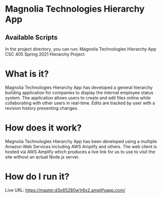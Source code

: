 # Magnolia Technologies Hierarchy App

## Available Scripts

In the project directory, you can run:
Magnolia Technologies Hierarchy App
CSC 405 Spring 2021 Hierarchy Project

# What is it?

Magnolia Technologies Hierarchy App has developed a general hierarchy building application for companies to display the internal employee status system. The application allows users to create and edit files online while collaborating with other users in real-time. Edits are tracked by user with a revision history presenting changes. 

# How does it work?

Magnolia Technologies Hierarchy App has been developed using a multiple Amazon Web Services including AWS Amplify and others. The web client is hosted via AWS Amplify which produces a live link for us to use to visit the site without an actual Node.js server.

# How do I run it?

Live URL: https://master.d3o65280w1r6x2.amplifyapp.com/
